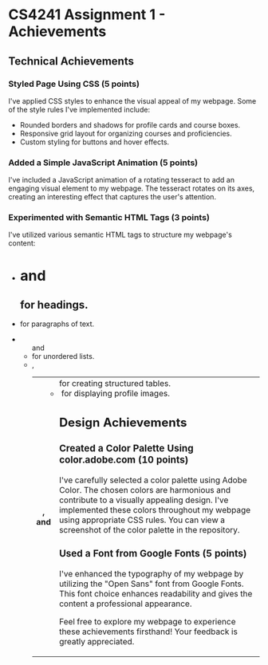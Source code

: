 # CS4241 Assignment 1 - Achievements
## Technical Achievements
### Styled Page Using CSS (5 points)

I've applied CSS styles to enhance the visual appeal of my webpage. Some of the style rules I've implemented include:
- Rounded borders and shadows for profile cards and course boxes.
- Responsive grid layout for organizing courses and proficiencies.
- Custom styling for buttons and hover effects.

### Added a Simple JavaScript Animation (5 points)
I've included a JavaScript animation of a rotating tesseract to add an engaging visual element to my webpage. The tesseract rotates on its axes, creating an interesting effect that captures the user's attention.

### Experimented with Semantic HTML Tags (3 points)
I've utilized various semantic HTML tags to structure my webpage's content:

- <h1> and <h2> for headings.
- <p> for paragraphs of text.
- <ul> and <li> for unordered lists.
- <table>, <th>, and <td> for creating structured tables.
- <img> for displaying profile images.

## Design Achievements
### Created a Color Palette Using color.adobe.com (10 points)
I've carefully selected a color palette using Adobe Color. The chosen colors are harmonious and contribute to a visually appealing design. I've implemented these colors throughout my webpage using appropriate CSS rules. You can view a screenshot of the color palette in the repository.

### Used a Font from Google Fonts (5 points)
I've enhanced the typography of my webpage by utilizing the "Open Sans" font from Google Fonts. This font choice enhances readability and gives the content a professional appearance.

Feel free to explore my webpage to experience these achievements firsthand! Your feedback is greatly appreciated.
